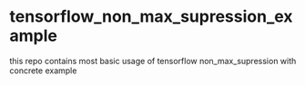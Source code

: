 # tensorflow_non_max_supression_example
this repo contains most basic usage of tensorflow non_max_supression with concrete example
